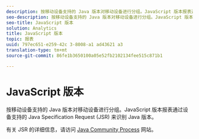 ```yaml
---
description: 按移动设备支持的 Java 版本对移动设备进行分组。JavaScript 版本报表通过设备支持的 Java Specification Request (JSR) 来识别 Java 版本。
seo-description: 按移动设备支持的 Java 版本对移动设备进行分组。JavaScript 版本报表通过设备支持的 Java Specification Request (JSR) 来识别 Java 版本。
seo-title: JavaScript 版本
solution: Analytics
title: JavaScript 版本
topic: 报表
uuid: 797ec651-e259-42c 3-8008-a1 ad43621 a3
translation-type: tm+mt
source-git-commit: 86fe1b3650100a05e52fb2102134fee515c871b1

---
```



# JavaScript 版本

按移动设备支持的 Java 版本对移动设备进行分组。JavaScript 版本报表通过设备支持的 Java Specification Request (JSR) 来识别 Java 版本。

有关 JSR 的详细信息，请访问 [Java Community Process](https://jcp.org/en/jsr/overview) 网站。
